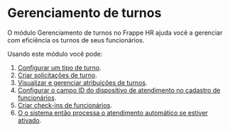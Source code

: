 # Gerenciamento de turnos



O módulo Gerenciamento de turnos no Frappe HR ajuda você a gerenciar com eficiência os turnos de seus funcionários.

Usando este módulo você pode:

1. [Configurar um tipo de turno](/docs/pt/human-resources/shift-type).
2. [Criar solicitações de turno](/docs/pt/human-resources/shift_request).
3. [Visualizar e gerenciar atribuições de turnos](/docs/pt/human-resources/shift_assignment).
4. [Configurar o campo ID do dispositivo de atendimento no cadastro de funcionários](/docs/pt/human-resources/auto-attendance#3-setup-attendance-device-id-field-in-employee).
5. [Criar check-ins de funcionários](/docs/pt/human-resources/employee_checkin).
6. [O o sistema então processa o atendimento automático se estiver ativado](/docs/pt/human-resources/auto-attendance).


